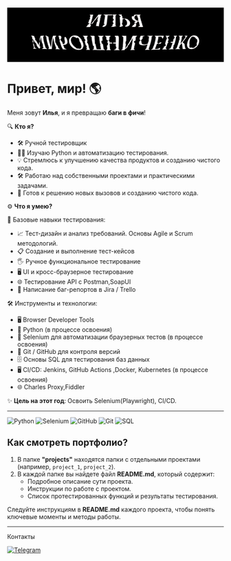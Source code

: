 [![Header](https://github.com/wutaga/wutaga/blob/master/assets/header.png)](https://t.me/wutaga)


# Привет, мир! 🌎

Меня зовут **Илья**, и я превращаю **баги в фичи**!

🔍 **Кто я?**
- 🛠️  Ручной тестировщик
- 👨‍💻 Изучаю Python и автоматизацию тестирования.
- 💡 Стремлюсь к улучшению качества продуктов и созданию чистого кода.
- 🛠 Работаю над собственными проектами и практическими задачами.
- 🚀 Готов к решению новых вызовов и созданию чистого кода.

⚙️ **Что я умею?**

🧪 Базовые навыки тестирования:

- 📈 Тест-дизайн и анализ требований.
    Основы Agile и Scrum методологий.
- 📋 Создание и выполнение тест-кейсов
- 🖐️ Ручное функциональное тестирование
- 🖥️ UI и кросс-браузерное тестирование
- 🌐 Тестирование API с Postman,SoapUI
- 🐞 Написание баг-репортов в Jira / Trello

🛠 Инструменты и технологии:
- 🖥️ Browser Developer Tools
- 🐍 Python  (в процессе освоения)
- 🌟 Selenium для автоматизации браузерных тестов (в процессе освоения)
- 🔗 Git / GitHub для контроля версий
- 🗄️ Основы SQL для тестирования баз данных
-  🖥 CI/CD: Jenkins, GitHub Actions ,Docker, Kubernetes (в процессе освоения)
- 🌐 Charles Proxy,Fiddler


✨ **Цель на этот год**:
Освоить Selenium(Playwright), CI/CD.

---
![Python](https://img.shields.io/badge/-Python-090909?style=for-the-badge&logo=Python)
![Selenium](https://img.shields.io/badge/-Selenium-090909?style=for-the-badge&logo=Selenium&logoColor=5fba34)
![GitHub](https://img.shields.io/badge/-GitHub-090909?style=for-the-badge&logo=GitHub)
![Git](https://img.shields.io/badge/-Git-090909?style=for-the-badge&logo=Git)
![SQL](https://img.shields.io/badge/-SQL-090909?style=for-the-badge&logo=databricks)

## Как смотреть портфолио?

1. В папке **"projects"** находятся папки с отдельными проектами (например, `project_1`, `project_2`).
2. В каждой папке вы найдете файл **README.md**, который содержит:
   - Подробное описание сути проекта.
   - Инструкции по работе с проектом.
   - Список протестированных функций и результаты тестирования.

Следуйте инструкциям в **README.md** каждого проекта, чтобы понять ключевые моменты и методы работы.




---
Контакты

[![Telegram](https://img.shields.io/badge/Telegram-Написать%20мне-black?logo=telegram&logoColor=black)](https://t.me/wutaga)
